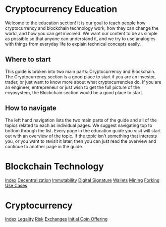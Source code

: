 # Cryptocurrency Education
Welcome to the education section! It is our goal to teach people how cryptocurrency and blockchain technology work, how they can change the world, and how you can get involved. We want our content to be as simple as possible so that anyone can understand it, and we try to use analogies with things from everyday life to explain technical concepts easily.

## Where to start
This guide is broken into two main parts: Cryptocurrency and Blockchain. The Cryptocurrency section is a good place to start if you are an investor, trader, or just want to know more about what cryptocurrencies do. If you are an engineer, entrepreneur or just wish to get the full picture of the ecyosystem, the Blockchain section would be a good place to start.

## How to navigate
The left hand navigation lists the two main parts of the guide and all of the topics related to each as individual pages. We suggest navigating top to bottom through the list. Every page in the education guide you visit will start out with an overview of the topic. If the topic isn't something that interests you, or you want to revisit it later, then you can just read the overview and continue to another page in the guide.

# Blockchain Technology
[Index](blockchain/index.md)
[Decentralization](blockchain/decentralization.md)
[Immutability](blockchain/immutability.md)
[Digital Signature](blockchain/digital-signature.md)
[Wallets](blockchain/wallets.md)
[Mining](blockchain/mining.md)
[Forking](blockchain/forking.md)
[Use Cases](blockchain/use-cases.md)

# Cryptocurrency
[Index](cryptocurrency/index.md)
[Legality](cryptocurrency/legality.md)
[Risk](cryptocurrency/risk.md)
[Exchanges](cryptocurrency/exchanges.md)
[Initial Coin Offering](cryptocurrency/initial-coin-offering.md)
